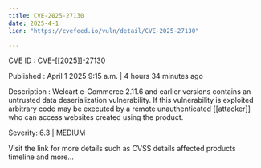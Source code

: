 ```yaml
---
title: CVE-2025-27130
date: 2025-4-1
lien: "https://cvefeed.io/vuln/detail/CVE-2025-27130"

---
```


CVE ID : CVE-[[2025]]-27130
 
Published :  April 1
2025
9:15 a.m. | 4 hours
34 minutes ago
 
Description : Welcart e-Commerce 2.11.6 and earlier versions contains an untrusted data deserialization vulnerability. If this vulnerability is exploited
arbitrary code may be executed by a remote unauthenticated  [[attacker]] who can access websites created using the product.
 
Severity: 6.3 | MEDIUM
 
Visit the link for more details
such as CVSS details
affected products
timeline
and more...
